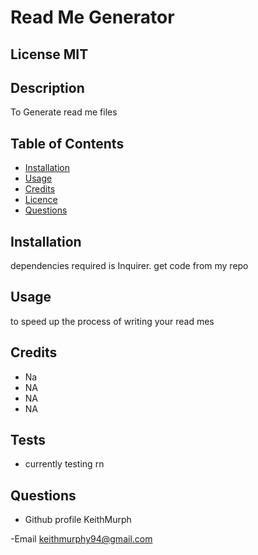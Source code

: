 
#  Read Me Generator

 ## License  MIT


 ## Description
 To Generate read me files

 ## Table of Contents
 - [Installation](#howToInstall)
 - [Usage](#usage)
 - [Credits](#credits)
 - [Licence](#license)
 - [Questions](#questions)

 ## Installation
 dependencies required is Inquirer. get code from my repo

 ## Usage
 to speed up the process of writing your read mes
    
   

 ## Credits
- Na
- NA
- NA
- NA


 ## Tests

 - currently testing rn

 ## Questions

 - Github profile
  KeithMurph

  -Email
  keithmurphy94@gmail.com
